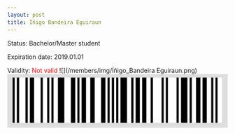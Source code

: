 ```yaml
---
layout: post
title: Íñigo Bandeira Eguiraun
---
```


Status: Bachelor/Master student

Expiration date: 2019.01.01

Validity: <font color="red"> Not valid</font> 
![](/members/img/Íñigo_Bandeira Eguiraun.png)
![](/members/img/bar.png)
